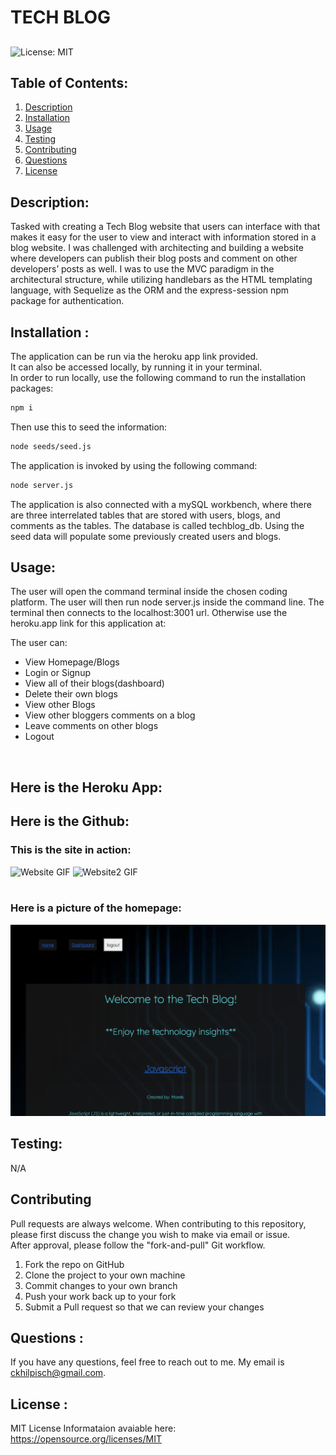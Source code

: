 # TECH BLOG
## 
![License: MIT](https://img.shields.io/badge/License-MIT-yellow.svg)


## Table of Contents:
<ol>
<li><a href="#description">Description</a></li>
<li><a href="#installation">Installation</a></li>
<li><a href="#usage">Usage</a></li>
<li><a href="#testing">Testing</a></li>
<li><a href="#contributing">Contributing</a></li>
<li><a href="#questions">Questions</a></li>
<li><a href="#license">License</a></li>
</ol>

## Description:
Tasked with creating a Tech Blog website that users can interface with that makes it easy for the user to view and interact with information stored in a blog website. I was challenged with architecting  and building a website where developers can publish their blog posts and comment on other developers’ posts as well.  I was to use the MVC paradigm in the architectural structure, while utilizing handlebars as the HTML templating language, with Sequelize as the ORM and the express-session npm package for authentication.

## Installation :
The application can be run via the heroku app link provided.  
It can also be accessed locally, by running it in your terminal.   
In order to run locally, use the following command to run the installation packages:
```bash
npm i
```
Then use this to seed the information:
```bash
node seeds/seed.js
```
The application is invoked by using the following command:
```bash
node server.js
```

The application is also connected with a mySQL workbench, where there are three interrelated tables that are stored with users, blogs, and comments as the tables.  The database is called techblog_db.  Using the seed data will populate some previously created users and blogs.    

## Usage: 
The user will open the command terminal inside the chosen coding platform.  The user will then run node server.js inside the command line.   The terminal then connects to the localhost:3001 url.   Otherwise use the heroku.app link for this application at:


The user can:
<ul> 
<li>View Homepage/Blogs</li>
<li>Login or Signup</li>
<li>View all of their blogs(dashboard)</li>
<li>Delete their own blogs</li>
<li>View other Blogs</li>
<li>View other bloggers comments on a blog</li>
<li>Leave comments on other blogs</li>
<li>Logout</li>
</ul>
<br>

## Here is the Heroku App:

## Here is the Github:

### This is the site in action:

![Website GIF](./public/photos/TechBlog.gif)
![Website2 GIF](./public/photos/TechBlog2.gif)
<br>
<br>

### Here is a picture of the homepage:

![homepage PNG](./public/photos/Blog.png)


## Testing:
N/A

## Contributing

Pull requests are always welcome.  When contributing to this repository, please first discuss the change you wish to make via email or issue.  
After approval, please follow the "fork-and-pull" Git workflow.
<ol>
<li>Fork the repo on GitHub</li>
<li>Clone the project to your own machine</li>
<li>Commit changes to your own branch</li>
<li>Push your work back up to your fork</li>
<li>Submit a Pull request so that we can review your changes</li>
</ol>

## Questions :

If you have any questions, feel free to reach out to me.   My email is ckhilpisch@gmail.com.

## License :

MIT License
Informataion avaiable here: 
https://opensource.org/licenses/MIT